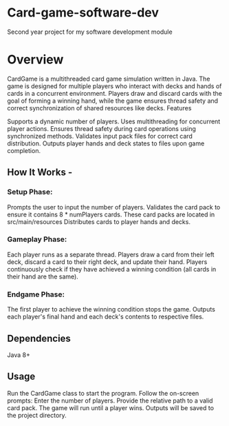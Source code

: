 # Card-game-software-dev
Second year project for my software development module


# Overview

CardGame is a multithreaded card game simulation written in Java. The game is designed for multiple players who interact with decks and hands of cards in a concurrent environment. Players draw and discard cards with the goal of forming a winning hand, while the game ensures thread safety and correct synchronization of shared resources like decks.
Features

Supports a dynamic number of players.
Uses multithreading for concurrent player actions.
Ensures thread safety during card operations using synchronized methods.
Validates input pack files for correct card distribution.
Outputs player hands and deck states to files upon game completion.


## How It Works -

### Setup Phase:
Prompts the user to input the number of players.
Validates the card pack to ensure it contains 8 * numPlayers cards.
These card packs are located in src/main/resources 
Distributes cards to player hands and decks.

### Gameplay Phase:
Each player runs as a separate thread.
Players draw a card from their left deck, discard a card to their right deck, and update their hand.
Players continuously check if they have achieved a winning condition (all cards in their hand are the same).

### Endgame Phase:
The first player to achieve the winning condition stops the game.
Outputs each player's final hand and each deck's contents to respective files.


## Dependencies
Java 8+


## Usage

Run the CardGame class to start the program.
Follow the on-screen prompts:
Enter the number of players.
Provide the relative path to a valid card pack.
The game will run until a player wins. Outputs will be saved to the project directory.